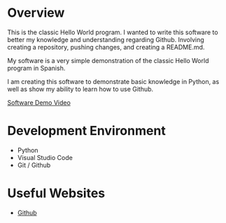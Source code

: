 # Overview

This is the classic Hello World program. I wanted to write this software to better my knowledge and understanding regarding Github. Involving creating a repository, pushing changes, and creating a README.md.

My software is a very simple demonstration of the classic Hello World program in Spanish.

I am creating this software to demonstrate basic knowledge in Python, as well as show my ability to learn how to use Github.

[Software Demo Video](http://youtube.link.goes.here)

# Development Environment

* Python
* Visual Studio Code
* Git / Github

# Useful Websites

* [Github](https://github.com/AidanFoushee/Applied-Programming/tree/master/week01)
